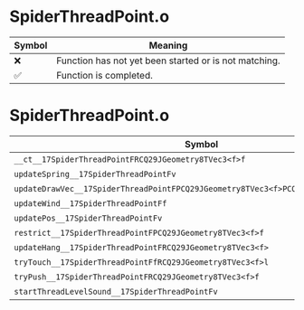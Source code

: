 # SpiderThreadPoint.o
| Symbol | Meaning 
| ------------- | ------------- 
| :x: | Function has not yet been started or is not matching. 
| :white_check_mark: | Function is completed. 


# SpiderThreadPoint.o
| Symbol | Decompiled? |
| ------------- | ------------- |
| `__ct__17SpiderThreadPointFRCQ29JGeometry8TVec3<f>f` | :x: |
| `updateSpring__17SpiderThreadPointFv` | :x: |
| `updateDrawVec__17SpiderThreadPointFPCQ29JGeometry8TVec3<f>PCQ29JGeometry8TVec3<f>` | :x: |
| `updateWind__17SpiderThreadPointFf` | :x: |
| `updatePos__17SpiderThreadPointFv` | :x: |
| `restrict__17SpiderThreadPointFPCQ29JGeometry8TVec3<f>f` | :x: |
| `updateHang__17SpiderThreadPointFRCQ29JGeometry8TVec3<f>` | :x: |
| `tryTouch__17SpiderThreadPointFfRCQ29JGeometry8TVec3<f>l` | :x: |
| `tryPush__17SpiderThreadPointFRCQ29JGeometry8TVec3<f>f` | :x: |
| `startThreadLevelSound__17SpiderThreadPointFv` | :x: |
